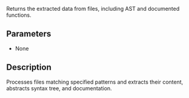 Returns the extracted data from files, including AST and documented functions.

## Parameters

- None
## Description
Processes files matching specified patterns and extracts their content, abstracts syntax tree, and documentation.